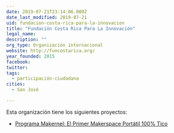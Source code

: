 ```yaml
---
date: 2019-07-21T23:14:06.000Z
date_last_modified: 2019-07-21
uid: fundacion-costa-rica-para-la-innovacion
title: "Fundación Costa Rica Para La Innovación"
legal_name: 
description: ""
org_type: Organización internacional
website: http://funcostarica.org/
year_founded: 2015
facebook: 
twitter: 
tags:
  - participación-ciudadana
cities: 
  - San José

---
```


Esta organización tiene los siguientes proyectos:

- [Programa Makernel: El Primer Makerspace Portátil 100% Tico](/i/programa-makernel-el-primer-makerspace-portatil-100-tico.html)
